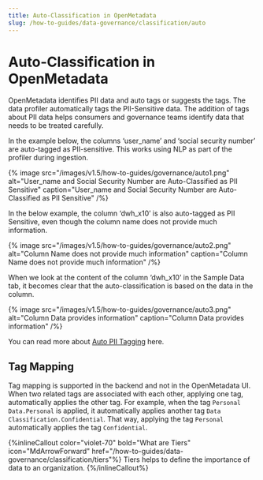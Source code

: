 ```yaml
---
title: Auto-Classification in OpenMetadata
slug: /how-to-guides/data-governance/classification/auto
---
```


# Auto-Classification in OpenMetadata

OpenMetadata identifies PII data and auto tags or suggests the tags. The data profiler automatically tags the PII-Sensitive data. The addition of tags about PII data helps consumers and governance teams identify data that needs to be treated carefully.

In the example below, the columns ‘user_name’ and ‘social security number’ are auto-tagged as PII-sensitive. This works using NLP as part of the profiler during ingestion.

{% image
src="/images/v1.5/how-to-guides/governance/auto1.png"
alt="User_name and Social Security Number are Auto-Classified as PII Sensitive"
caption="User_name and Social Security Number are Auto-Classified as PII Sensitive"
/%}

In the below example, the column ‘dwh_x10’ is also auto-tagged as PII Sensitive, even though the column name does not provide much information. 

{% image
src="/images/v1.5/how-to-guides/governance/auto2.png"
alt="Column Name does not provide much information"
caption="Column Name does not provide much information"
/%}

When we look at the content of the column ‘dwh_x10’ in the Sample Data tab, it becomes clear that the auto-classification is based on the data in the column.

{% image
src="/images/v1.5/how-to-guides/governance/auto3.png"
alt="Column Data provides information"
caption="Column Data provides information"
/%}

You can read more about [Auto PII Tagging](/connectors/ingestion/auto_tagging) here.

## Tag Mapping

Tag mapping is supported in the backend and not in the OpenMetadata UI. When two related tags are associated with each other, applying one tag, automatically applies the other tag. For example, when the tag `Personal Data.Personal` is applied, it automatically applies another tag `Data Classification.Confidential`. That way, applying the tag `Personal` automatically applies the tag `Confidential`.

{%inlineCallout
  color="violet-70"
  bold="What are Tiers"
  icon="MdArrowForward"
  href="/how-to-guides/data-governance/classification/tiers"%}
  Tiers helps to define the importance of data to an organization.
{%/inlineCallout%}